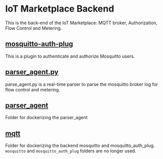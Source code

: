 # IoT Marketplace Backend

This is the back-end of the IoT Marketplace: MQTT broker, Authorization, Flow Control and Metering.

## [mosquitto-auth-plug](https://github.com/ANRGUSC/iotm/tree/crew_branch/backend/mosquitto-auth-plug)
This is a plugin to authenticate and authorize Mosquitto users.

## [parser_agent.py](https://github.com/ANRGUSC/iotm/blob/tree/crew_branch/parser_agent.py)
parse_agent.py is a real-time parser to parse the mosquitto broker log for flow control and metering.

## [parser_agent](https://github.com/ANRGUSC/iotm/tree/crew_branch/backend/parser_agent)
Folder for dockerizing the parser_agent

## [mqtt](https://github.com/ANRGUSC/iotm/tree/crew_branch/backend/mqtt)
Folder for dockerizing the backend mosquitto and mosquitto_auth_plug. `mosquitto` and `mosquitto_auth_plug` folders are no longer used.


